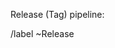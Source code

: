 <!---
1. Set the MR to delete the `release-next` branch when merged
2. The MR's title should be something similar to 
   "Bump version: N.XX.zz -> N.YY.ww"
3. Don't set the MR to be automatically merged when the pipeline succeeds.
   Wait for both the MR's pipeline and the tag pipeline to 
    successfully complete (green pipelines) and then manually merge the MR.
   Checking that the new version is available on pypi.org/project/meltano/
    is also a plus.
4. Add the url to the Release pipeline here:
--->
Release (Tag) pipeline:


/label ~Release